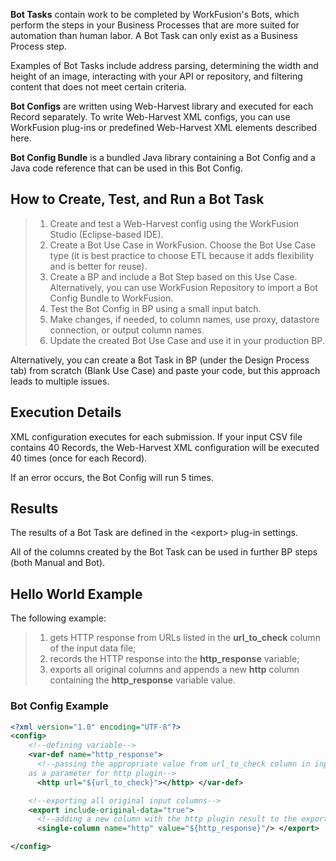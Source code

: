 **Bot Tasks** contain work to be completed by WorkFusion's Bots, which perform the steps in your Business Processes that are more suited for automation than human labor. A Bot Task can only exist as a Business Process step.

Examples of Bot Tasks include address parsing, determining the width and height of an image, interacting with your API or repository, and filtering content that does not meet certain criteria.

**Bot Configs** are written using Web-Harvest library and executed for each Record separately. To write Web-Harvest XML configs, you can use WorkFusion plug-ins or predefined Web-Harvest XML elements described here.

**Bot Config Bundle** is a bundled Java library containing a Bot Config and a Java code reference that can be used in this Bot Config.

## **How to Create, Test, and Run a Bot Task**

> 1. Create and test a Web-Harvest config using the WorkFusion Studio (Eclipse-based IDE).
>2. Create a Bot Use Case in WorkFusion. Choose the Bot Use Case type (it is best practice to choose ETL because it adds flexibility and is better for reuse).
> 3. Create a BP and include a Bot Step based on this Use Case. Alternatively, you can use WorkFusion Repository to import a Bot Config Bundle to WorkFusion.
>4. Test the Bot Config in BP using a small input batch.
> 5. Make changes, if needed, to column names, use proxy, datastore connection, or output column names.
>6. Update the created Bot Use Case and use it in your production BP.

Alternatively, you can create a Bot Task in BP (under the Design Process tab) from scratch (Blank Use Case) and paste your code, but this approach leads to multiple issues.

## **Execution Details**

XML configuration executes for each submission. If your input CSV file contains 40 Records, the Web-Harvest XML configuration will be executed 40 times (once for each Record).

If an error occurs, the Bot Config will run 5 times.

## **Results**

The results of a Bot Task are defined in the \<export> plug-in settings.

All of the columns created by the Bot Task can be used in further BP steps (both Manual and Bot).

## **Hello World Example**

The following example:

> 1. gets HTTP response from URLs listed in the **url_to_check** column of the input data file;
>2. records the HTTP response into the **http_response** variable;
> 3. exports all original columns and appends a new **http** column containing the **http_response** variable value.
>

### **Bot Config Example**

```xml
<?xml version="1.0" encoding="UTF-8"?>
<config>
    <!--defining variable-->
    <var-def name="http_response">
      <!--passing the appropriate value from url_to_check column in input data file
    as a parameter for http plugin-->
      <http url="${url_to_check}"></http> </var-def>

    <!--exporting all original input columns-->
    <export include-original-data="true">
      <!--adding a new column with the http plugin result to the export file-->
      <single-column name="http" value="${http_response}"/> </export>

</config>
